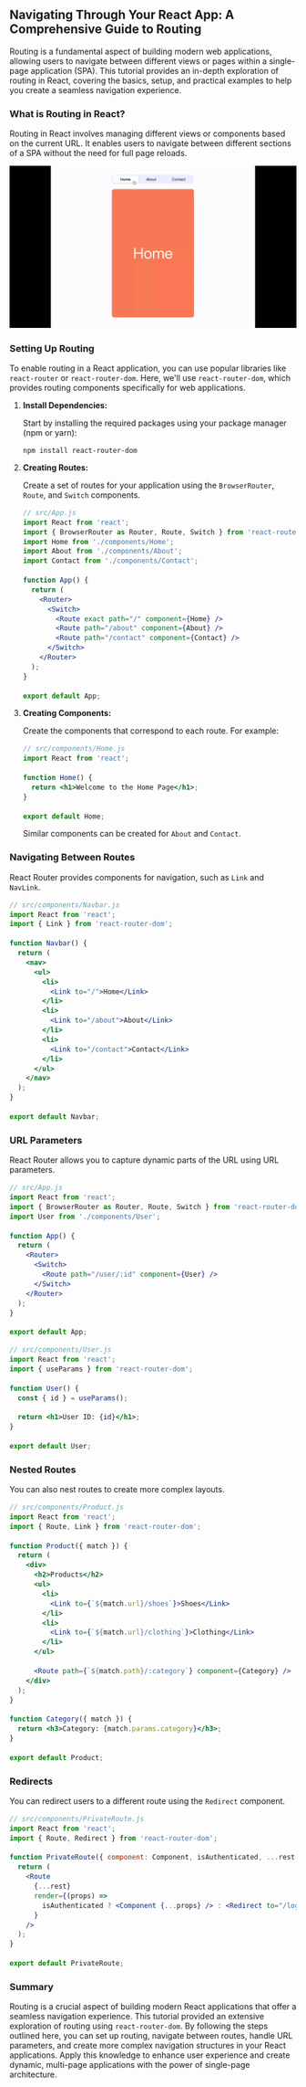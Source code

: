 ## Navigating Through Your React App: A Comprehensive Guide to Routing

Routing is a fundamental aspect of building modern web applications, allowing users to navigate between different views or pages within a single-page application (SPA). This tutorial provides an in-depth exploration of routing in React, covering the basics, setup, and practical examples to help you create a seamless navigation experience.

### What is Routing in React?

Routing in React involves managing different views or components based on the current URL. It enables users to navigate between different sections of a SPA without the need for full page reloads.

![](../Assets/React/routing.gif)

### Setting Up Routing

To enable routing in a React application, you can use popular libraries like `react-router` or `react-router-dom`. Here, we'll use `react-router-dom`, which provides routing components specifically for web applications.

1. **Install Dependencies:**

   Start by installing the required packages using your package manager (npm or yarn):

   ```
   npm install react-router-dom
   ```

2. **Creating Routes:**

   Create a set of routes for your application using the `BrowserRouter`, `Route`, and `Switch` components.

   ```jsx
   // src/App.js
   import React from 'react';
   import { BrowserRouter as Router, Route, Switch } from 'react-router-dom';
   import Home from './components/Home';
   import About from './components/About';
   import Contact from './components/Contact';

   function App() {
     return (
       <Router>
         <Switch>
           <Route exact path="/" component={Home} />
           <Route path="/about" component={About} />
           <Route path="/contact" component={Contact} />
         </Switch>
       </Router>
     );
   }

   export default App;
   ```

3. **Creating Components:**

   Create the components that correspond to each route. For example:

   ```jsx
   // src/components/Home.js
   import React from 'react';

   function Home() {
     return <h1>Welcome to the Home Page</h1>;
   }

   export default Home;
   ```

   Similar components can be created for `About` and `Contact`.

### Navigating Between Routes

React Router provides components for navigation, such as `Link` and `NavLink`.

```jsx
// src/components/Navbar.js
import React from 'react';
import { Link } from 'react-router-dom';

function Navbar() {
  return (
    <nav>
      <ul>
        <li>
          <Link to="/">Home</Link>
        </li>
        <li>
          <Link to="/about">About</Link>
        </li>
        <li>
          <Link to="/contact">Contact</Link>
        </li>
      </ul>
    </nav>
  );
}

export default Navbar;
```

### URL Parameters

React Router allows you to capture dynamic parts of the URL using URL parameters.

```jsx
// src/App.js
import React from 'react';
import { BrowserRouter as Router, Route, Switch } from 'react-router-dom';
import User from './components/User';

function App() {
  return (
    <Router>
      <Switch>
        <Route path="/user/:id" component={User} />
      </Switch>
    </Router>
  );
}

export default App;
```

```jsx
// src/components/User.js
import React from 'react';
import { useParams } from 'react-router-dom';

function User() {
  const { id } = useParams();

  return <h1>User ID: {id}</h1>;
}

export default User;
```

### Nested Routes

You can also nest routes to create more complex layouts.

```jsx
// src/components/Product.js
import React from 'react';
import { Route, Link } from 'react-router-dom';

function Product({ match }) {
  return (
    <div>
      <h2>Products</h2>
      <ul>
        <li>
          <Link to={`${match.url}/shoes`}>Shoes</Link>
        </li>
        <li>
          <Link to={`${match.url}/clothing`}>Clothing</Link>
        </li>
      </ul>

      <Route path={`${match.path}/:category`} component={Category} />
    </div>
  );
}

function Category({ match }) {
  return <h3>Category: {match.params.category}</h3>;
}

export default Product;
```

### Redirects

You can redirect users to a different route using the `Redirect` component.

```jsx
// src/components/PrivateRoute.js
import React from 'react';
import { Route, Redirect } from 'react-router-dom';

function PrivateRoute({ component: Component, isAuthenticated, ...rest }) {
  return (
    <Route
      {...rest}
      render={(props) =>
        isAuthenticated ? <Component {...props} /> : <Redirect to="/login" />
      }
    />
  );
}

export default PrivateRoute;
```

### Summary

Routing is a crucial aspect of building modern React applications that offer a seamless navigation experience. This tutorial provided an extensive exploration of routing using `react-router-dom`. By following the steps outlined here, you can set up routing, navigate between routes, handle URL parameters, and create more complex navigation structures in your React applications. Apply this knowledge to enhance user experience and create dynamic, multi-page applications with the power of single-page architecture.